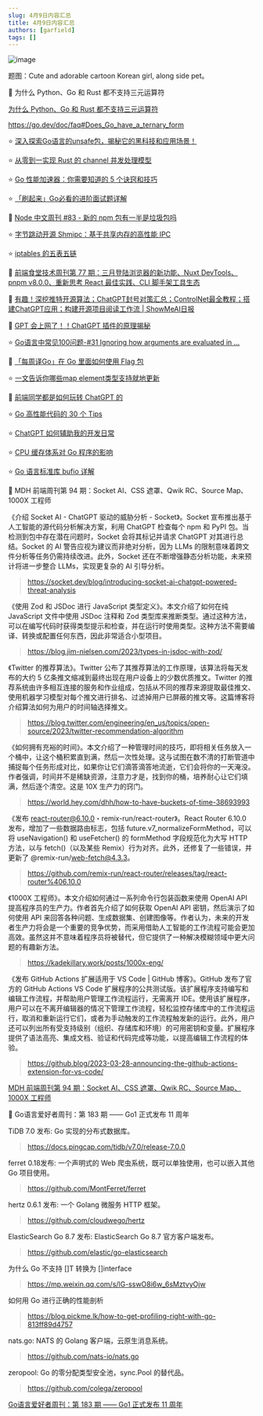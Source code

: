 ```yaml
---
slug: 4月9日内容汇总
title: 4月9日内容汇总
authors: [garfield]
tags: []
---
```


![image](https://img.alicdn.com/imgextra/i3/O1CN01AjgrL01ifZMDpdUyP_!!6000000004440-2-tps-1344-896.png_1200x1200.jpg)

题图：Cute and adorable cartoon Korean girl, along side pet。

📒 为什么 Python、Go 和 Rust 都不支持三元运算符

[为什么 Python、Go 和 Rust 都不支持三元运算符](https://juejin.cn/post/7217755581847846967)

https://go.dev/doc/faq#Does_Go_have_a_ternary_form

⭐️ [深入探索Go语言的unsafe包，揭秘它的黑科技和应用场景！](https://juejin.cn/post/7218772329034661925)

⭐️ [从零到一实现 Rust 的 channel 并发处理模型](https://mp.weixin.qq.com/s/lTFJPBXtU_NbZHsAUz3WHg)

⭐️ [Go 性能加速器：你需要知道的 5 个诀窍和技巧](https://mp.weixin.qq.com/s/NJuOB8k86Z7Hv-xITL1Vqg)

⭐️ [「刷起来」Go必看的进阶面试题详解](https://mp.weixin.qq.com/s/2iOkW5h7x-1wdYe51vMemw)

📒 [Node 中文周刊 #83 - 新的 npm 包有一半是垃圾包吗](https://mp.weixin.qq.com/s/OKpGMYsHIrak06LGmeD5JA)

⭐️ [字节跳动开源 Shmipc：基于共享内存的高性能 IPC](https://mp.weixin.qq.com/s/f8SoJELaBoieePwMtRlj-Q)

⭐️ [iptables 的五表五链](https://mp.weixin.qq.com/s/D0FqiY5pPE9pJ-6AFMbZWQ)

📒 [前端食堂技术周刊第 77 期：三月登陆浏览器的新功能、Nuxt DevTools、pnpm v8.0.0、重新思考 React 最佳实践、CLI 脚手架工具生态](https://juejin.cn/post/7217780935536705591)

📒 [有趣！深挖推特开源算法；ChatGPT封号对策汇总；ControlNet最全教程；搭建ChatGPT应用；构建开源项目阅读工作流 | ShowMeAI日报](https://juejin.cn/post/7217741020372910137)

📒 [GPT 会上网了！！ChatGPT 插件的原理揭秘](https://mp.weixin.qq.com/s/30Cnls4jqNjAHDipWruxdw)

⭐️ [Go语言中常见100问题-#31 Ignoring how arguments are evaluated in ...](https://mp.weixin.qq.com/s/cuJAYXGOleUt0FG5brX8ng)

📒 [「每周译Go」在 Go 里面如何使用 Flag 包](https://mp.weixin.qq.com/s/ZmZwEUsyna1YlflGPX-2Bg)

⭐️ [一文告诉你哪些map element类型支持就地更新](https://mp.weixin.qq.com/s/0TnAPFib82KC-BIL-uhMWw)

📒 [前端同学都是如何玩转 ChatGPT 的](https://mp.weixin.qq.com/s/b7LByqI5mEVuTqs2YNibIQ)

⭐️ [Go 高性能代码的 30 个 Tips](https://mp.weixin.qq.com/s/E5R09RHPhnTy59iuLZJoaw)

⭐️ [ChatGPT 如何辅助我的开发日常](https://mp.weixin.qq.com/s/7qKWdpffFG90qWXMsr_VhQ)

⭐️ [CPU 缓存体系对 Go 程序的影响](https://mp.weixin.qq.com/s/Yi0eGTzrT7mtkpebmLXqVA)

⭐️ [Go 语言标准库 bufio 详解](https://mp.weixin.qq.com/s/aP9bT4UL1MK5EDx18WfvmQ)

📒 MDH 前端周刊第 94 期：Socket AI、CSS 遮罩、Qwik RC、Source Map、1000X 工程师

《介绍 Socket AI - ChatGPT 驱动的威胁分析 - Socket》。Socket 宣布推出基于人工智能的源代码分析解决方案，利用 ChatGPT 检查每个 npm 和 PyPI 包。当检测到包中存在潜在问题时，Socket 会将其标记并请求 ChatGPT 对其进行总结。Socket 的 AI 警告应视为建议而非绝对分析，因为 LLMs 的限制意味着跨文件分析等任务仍需持续改进。此外，Socket 还在不断增强静态分析功能，未来预计将进一步整合 LLMs，实现更复杂的 AI 引导分析。

> https://socket.dev/blog/introducing-socket-ai-chatgpt-powered-threat-analysis

《使用 Zod 和 JSDoc 进行 JavaScript 类型定义》。本文介绍了如何在纯 JavaScript 文件中使用 JSDoc 注释和 Zod 类型库来推断类型。通过这种方法，可以在编写代码时获得类型提示和检查，并在运行时使用类型。这种方法不需要编译、转换或配置任何东西，因此非常适合小型项目。

> https://blog.jim-nielsen.com/2023/types-in-jsdoc-with-zod/

《Twitter 的推荐算法》。Twitter 公布了其推荐算法的工作原理，该算法将每天发布的大约 5 亿条推文缩减到最终出现在用户设备上的少数优质推文。Twitter 的推荐系统由许多相互连接的服务和作业组成，包括从不同的推荐来源提取最佳推文、使用机器学习模型对每个推文进行排名、过滤掉用户已屏蔽的推文等。这篇博客将介绍算法如何为用户的时间轴选择推文。

> https://blog.twitter.com/engineering/en_us/topics/open-source/2023/twitter-recommendation-algorithm

《如何拥有充裕的时间》。本文介绍了一种管理时间的技巧，即将相关任务放入一个桶中，让这个桶积累直到满，然后一次性处理。这与试图在数不清的打断管道中捕捉每个任务形成对比，如果你让它们滴答滴答地流逝，它们会将你的一天淹没。作者强调，时间并不是稀缺资源，注意力才是，找到你的桶，培养耐心让它们填满，然后逐个清空。这是 10X 生产力的窍门。

> https://world.hey.com/dhh/how-to-have-buckets-of-time-38693993

《发布 react-router@6.10.0・remix-run/react-router》。React Router 6.10.0 发布，增加了一些数据路由标志，包括 future.v7_normalizeFormMethod，可以将 useNavigation() 和 useFetcher() 的 formMethod 字段规范化为大写 HTTP 方法，以与 fetch()（以及某些 Remix）行为对齐。此外，还修复了一些错误，并更新了 @remix-run/web-fetch@4.3.3。

> https://github.com/remix-run/react-router/releases/tag/react-router%406.10.0

《1000X 工程师》。本文介绍如何通过一系列命令行包装函数来使用 OpenAI API 提高程序员的生产力。作者首先介绍了如何获取 OpenAI API 密钥，然后演示了如何使用 API 来回答各种问题、生成数据集、创建图像等。作者认为，未来的开发者生产力将会是一个重要的竞争优势，而采用借助人工智能的工作流程可能会更加高效。虽然这并不意味着程序员将被替代，但它提供了一种解决模糊领域中更大问题的有趣新方法。

> https://kadekillary.work/posts/1000x-eng/

《发布 GitHub Actions 扩展适用于 VS Code | GitHub 博客》。GitHub 发布了官方的 GitHub Actions VS Code 扩展程序的公共测试版。该扩展程序支持编写和编辑工作流程，并帮助用户管理工作流程运行，无需离开 IDE。使用该扩展程序，用户可以在不离开编辑器的情况下管理工作流程，轻松监控存储库中的工作流程运行，取消和重新运行它们，或者为手动触发的工作流程触发新的运行。此外，用户还可以列出所有受支持级别（组织、存储库和环境）的可用密钥和变量。扩展程序提供了语法高亮、集成文档、验证和代码完成等功能，以提高编辑工作流程的体验。

> https://github.blog/2023-03-28-announcing-the-github-actions-extension-for-vs-code/

[MDH 前端周刊第 94 期：Socket AI、CSS 遮罩、Qwik RC、Source Map、1000X 工程师](https://mdhweekly.com/weekly/issue-0094)

📒 Go语言爱好者周刊：第 183 期 —— Go1 正式发布 11 周年

TiDB 7.0 发布: Go 实现的分布式数据库。

> https://docs.pingcap.com/tidb/v7.0/release-7.0.0

ferret 0.18发布: 一个声明式的 Web 爬虫系统，既可以单独使用，也可以嵌入其他 Go 项目使用。

> https://github.com/MontFerret/ferret

hertz 0.6.1 发布: 一个 Golang 微服务 HTTP 框架。

> https://github.com/cloudwego/hertz

ElasticSearch Go 8.7 发布: ElasticSearch Go 8.7 官方客户端发布。

> https://github.com/elastic/go-elasticsearch

为什么 Go 不支持 []T 转换为 []interface

> https://mp.weixin.qq.com/s/lG-sswO8i6w_6sMztvyOjw

如何用 Go 进行正确的性能剖析

> https://blog.pickme.lk/how-to-get-profiling-right-with-go-813ff89d4757

nats.go: NATS 的 Golang 客户端，云原生消息系统。

> https://github.com/nats-io/nats.go

zeropool: Go 的零分配类型安全池，sync.Pool 的替代品。

> https://github.com/colega/zeropool

[Go语言爱好者周刊：第 183 期 —— Go1 正式发布 11 周年](https://mp.weixin.qq.com/s/GrURoKwn9sdazO8UxQBxBQ)
